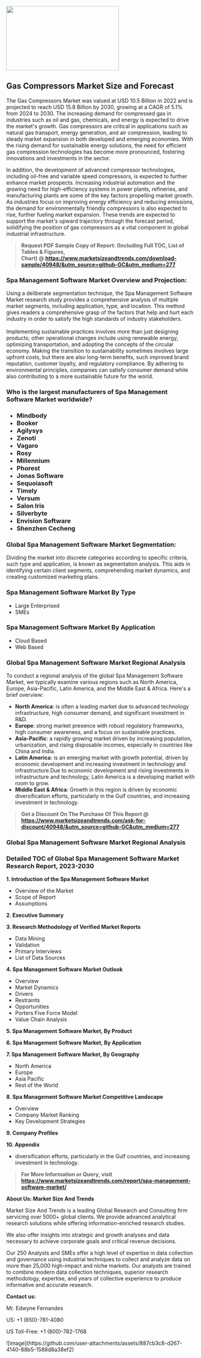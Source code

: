 <p><img class="alignnone size-medium wp-image-20088" src="https://ffe5etoiles.com/wp-content/uploads/2024/12/MST1-300x171.png" alt="" width="300" height="171" /></p><h2>Gas Compressors Market Size and Forecast</h2><p>The Gas Compressors Market was valued at USD 10.5 Billion in 2022 and is projected to reach USD 15.8 Billion by 2030, growing at a CAGR of 5.1% from 2024 to 2030. The increasing demand for compressed gas in industries such as oil and gas, chemicals, and energy is expected to drive the market's growth. Gas compressors are critical in applications such as natural gas transport, energy generation, and air compression, leading to steady market expansion in both developed and emerging economies. With the rising demand for sustainable energy solutions, the need for efficient gas compression technologies has become more pronounced, fostering innovations and investments in the sector.</p><p>In addition, the development of advanced compressor technologies, including oil-free and variable speed compressors, is expected to further enhance market prospects. Increasing industrial automation and the growing need for high-efficiency systems in power plants, refineries, and manufacturing plants are some of the key factors propelling market growth. As industries focus on improving energy efficiency and reducing emissions, the demand for environmentally friendly compressors is also expected to rise, further fueling market expansion. These trends are expected to support the market's upward trajectory through the forecast period, solidifying the position of gas compressors as a vital component in global industrial infrastructure.</p></p><blockquote id="" class=""><strong>Request PDF Sample Copy of Report: (Including Full TOC, List of Tables &amp; Figures, Chart)&nbsp;@&nbsp;<strong><a href="https://www.marketsizeandtrends.com/download-sample/40948/&utm_source=github-GC&utm_medium=277" target="_blank">https://www.marketsizeandtrends.com/download-sample/40948/&utm_source=github-GC&utm_medium=277</a></strong></strong></blockquote><h3 id="" class="">Spa Management Software Market&nbsp;Overview and Projection:</h3><p id="" class="">Using a deliberate segmentation technique, the Spa Management Software Market research study provides a comprehensive analysis of multiple market segments, including application, type, and location. This method gives readers a comprehensive grasp of the factors that help and hurt each industry in order to satisfy the high standards of industry stakeholders. <br /> <br />Implementing sustainable practices involves more than just designing products; other operational changes include using renewable energy, optimizing transportation, and adopting the concepts of the circular economy. Making the transition to sustainability sometimes involves large upfront costs, but there are also long-term benefits, such improved brand reputation, customer loyalty, and regulatory compliance. By adhering to environmental principles, companies can satisfy consumer demand while also contributing to a more sustainable future for the world.</p><h3 id="" class="">Who is the largest manufacturers of&nbsp;Spa Management Software Market worldwide?</h3><h3 class=""><p><ul><li>Mindbody </li><li> Booker </li><li> Agilysys </li><li> Zenoti </li><li> Vagaro </li><li> Rosy </li><li> Millennium </li><li> Phorest </li><li> Jonas Software </li><li> Sequoiasoft </li><li> Timely </li><li> Versum </li><li> Salon Iris </li><li> Silverbyte </li><li> Envision Software </li><li> Shenzhen Cecheng</li></ul></p></h3><h3 id="" class="">Global&nbsp;Spa Management Software Market Segmentation:</h3><p id="" class="">Dividing the market into discrete categories according to specific criteria, such type and application, is known as segmentation analysis. This aids in identifying certain client segments, comprehending market dynamics, and creating customized marketing plans.</p><h3 id="" class="">Spa Management Software Market&nbsp;By Type</h3><p><p><ul><li>Large Enterprised </li><li> SMEs</p></li></ul></p></p><h3 id="" class="">Spa Management Software Market&nbsp;By Application</h3><p class=""><p><ul><li>Cloud Based </li><li> Web Based</li></ul></p></p><h3 id="" class="">Global Spa Management Software Market Regional Analysis</h3><p id="" class="">To conduct a regional analysis of the global Spa Management Software Market, we typically examine various regions such as North America, Europe, Asia-Pacific, Latin America, and the Middle East &amp; Africa. Here's a brief overview:</p><ul><li><strong>North America</strong>: is often a leading market due to advanced technology infrastructure, high consumer demand, and significant investment in R&amp;D.</li><li><strong>Europe</strong>: strong market presence with robust regulatory frameworks, high consumer awareness, and a focus on sustainable practices.</li><li><strong>Asia-Pacific</strong>: a rapidly growing market driven by increasing population, urbanization, and rising disposable incomes, especially in countries like China and India.</li><li><strong>Latin America</strong>: is an emerging market with growth potential, driven by economic development and increasing investment in technology and infrastructure.Due to economic development and rising investments in infrastructure and technology, Latin America is a developing market with room to grow.</li><li><strong>Middle East &amp; Africa</strong>: Growth in this region is driven by economic diversification efforts, particularly in the Gulf countries, and increasing investment in technology.</li></ul><blockquote id="" class=""><strong>Get a Discount On The Purchase Of This Report @ <strong><a href="https://www.marketsizeandtrends.com/ask-for-discount/40948/&utm_source=github-GC&utm_medium=277" target="_blank">https://www.marketsizeandtrends.com/ask-for-discount/40948/&utm_source=github-GC&utm_medium=277</a></strong></strong></blockquote><h3 id="" class="">Global Spa Management Software Market Regional Analysis</h3><h3 id="" class="">Detailed TOC of Global Spa Management Software Market Research Report, 2023-2030</h3><p id="" class=""><strong>1. Introduction of the Spa Management Software Market</strong></p><ul><li>Overview of the Market</li><li>Scope of Report</li><li>Assumptions</li></ul><p id="" class=""><strong>2. Executive Summary</strong></p><p id="" class=""><strong>3. Research Methodology of Verified Market Reports</strong></p><ul><li>Data Mining</li><li>Validation</li><li>Primary Interviews</li><li>List of Data Sources</li></ul><p id="" class=""><strong>4. Spa Management Software Market Outlook</strong></p><ul><li>Overview</li><li>Market Dynamics</li><li>Drivers</li><li>Restraints</li><li>Opportunities</li><li>Porters Five Force Model</li><li>Value Chain Analysis</li></ul><p id="" class=""><strong>5. Spa Management Software Market, By Product</strong></p><p id="" class=""><strong>6. Spa Management Software Market, By Application</strong></p><p id="" class=""><strong>7. Spa Management Software Market, By Geography</strong></p><ul><li>North America</li><li>Europe</li><li>Asia Pacific</li><li>Rest of the World</li></ul><p id="" class=""><strong>8. Spa Management Software Market Competitive Landscape</strong></p><ul><li>Overview</li><li>Company Market Ranking</li><li>Key Development Strategies</li></ul><p id="" class=""><strong>9. Company Profiles</strong></p><p id="" class=""><strong>10. Appendix</strong></p><ul><li>diversification efforts, particularly in the Gulf countries, and increasing investment in technology.</li></ul><blockquote id="" class=""><strong>For More Information or Query, visit <strong><strong><a href="https://www.marketsizeandtrends.com/report/spa-management-software-market/" target="_blank">https://www.marketsizeandtrends.com/report/spa-management-software-market/</a></strong></strong></strong></blockquote><p id="" class=""><strong>About Us: Market Size And Trends</strong></p><p id="" class="">Market Size And Trends is a leading Global Research and Consulting firm servicing over 5000+ global clients. We provide advanced analytical research solutions while offering information-enriched research studies.</p><p id="" class="">We also offer insights into strategic and growth analyses and data necessary to achieve corporate goals and critical revenue decisions.</p><p id="" class="">Our 250 Analysts and SMEs offer a high level of expertise in data collection and governance using industrial techniques to collect and analyze data on more than 25,000 high-impact and niche markets. Our analysts are trained to combine modern data collection techniques, superior research methodology, expertise, and years of collective experience to produce informative and accurate research.</p><p id="" class=""><strong>Contact us:</strong></p><p id="" class="">Mr. Edwyne Fernandes</p><p id="" class="">US: +1 (650)-781-4080</p><p id="" class="">US Toll-Free: +1 (800)-782-1768</p>
![image](https://github.com/user-attachments/assets/887cb3c8-d267-4140-88b5-1588d8a38ef2)
